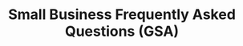 ---
highlight: "false" 
title: "Small Business Frequently Asked Questions (GSA) "
description: "OSDBU has compiled a list of Frequently Asked Questions from several webinars and events. Visit each event page to learn more."
url-link: "https://www.gsa.gov/small-business/small-business-resources/frequently-asked-questions"
type: "HTML"
gov-only: "false"
is-external: "true"
publication-date: "July 01, 2023"
reading-time: "5"
resource-type: "Information Slick"
filter: "small-business"
audience: "industry-all-businesses"
branded-offerings: "small-business-support"
---